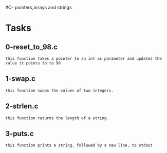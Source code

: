 #C- pointers,arrays and strings
# Tasks

## 0-reset_to_98.c
	this function takes a pointer to an int as parameter and updates the value it points to to 98
## 1-swap.c
	this function swaps the values of two integers.
## 2-strlen.c
	this function returns the length of a string.
## 3-puts.c
	this function prints a string, followed by a new line, to stdout
## 
